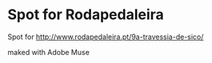 # Spot for Rodapedaleira

Spot for http://www.rodapedaleira.pt/9a-travessia-de-sico/

maked with Adobe Muse
